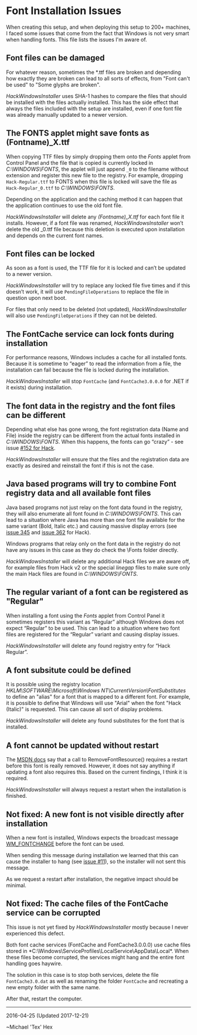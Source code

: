 # Font Installation Issues

When creating this setup, and when deploying this setup to 200+ machines, I faced some issues that come from the fact that Windows is not very smart when handling fonts. This file lists the issues I'm aware of.


## Font files can be damaged

For whatever reason, sometimes the *.ttf files are broken and depending how exactly they are broken can lead to all sorts of effects, from "Font can't be used" to "Some glyphs are broken".

*HackWindowsInstaller* uses SHA-1 hashes to compare the files that should be installed with the files actually installed. This has the side effect that always the files included with the setup are installed, even if one font file was already manually updated to a newer version. 


## The FONTS applet might save fonts as (Fontname)_X.ttf

When copying TTF files by simply dropping them onto the *Fonts* applet from Control Panel and the file that is copied is currently locked in *C:\WINDOWS\FONTS*, the applet will just append `_0` to the filename without extension and register this new file to the registry. For example, dropping `Hack-Regular.ttf` to FONTS when this file is locked will save the file as `Hack-Regular_0.ttf` to *C:\WINDOWS\FONTS*. 

Depending on the application and the caching method it can happen that the application continues to use the old font file.
 
*HackWindowsInstaller* will delete any *(Fontname)_X.ttf* for each font file it installs. However, if a font file was renamed, *HackWindowsInstaller* won’t delete the old _0.ttf file because this deletion is executed upon installation and depends on the current font names.


## Font files can be locked

As soon as a font is used, the TTF file for it is locked and can’t be updated to a newer version.

*HackWindowsInstaller* will try to replace any locked file five times and if this doesn’t work, it will use `PendingFileOperations` to replace the file in question upon next boot.

For files that only need to be deleted (not updated), *HackWindowsInstaller* will also use `PendingFileOperations` if they can not be deleted. 


## The FontCache service can lock fonts during installation

For performance reasons, Windows includes a cache for all installed fonts. Because it is sometime to “eager” to read the information from a file, the installation can fail because the file is locked during the installation.

*HackWindowsInstaller* will stop `FontCache` (and `FontCache3.0.0.0` for .NET if it exists) during installation.


## The font data in the registry and the font files can be different

Depending what else has gone wrong, the font registration data (Name and File) inside the registry can be different from the actual fonts installed in *C:\WINDOWS\FONTS*. When this happens, the fonts can go “crazy” - see issue [#152 for Hack](https://github.com/chrissimpkins/Hack/issues/152).

*HackWindowsInstaller* will ensure that the files and the registration data are exactly as desired and reinstall the font if this is not the case.


## Java based programs will try to combine Font registry data and all available font files

Java based programs not just relay on the font data found in the registry, they will also enumerate all font found in *C:\WINDOWS\FONTS*. This can lead to a situation where Java has more than one font file available for the same variant (Bold, Italic etc.) and causing massive display errors (see [issue 345](https://github.com/source-foundry/Hack/issues/345#issuecomment-340385407) and [issue 362](https://github.com/source-foundry/Hack/issues/362) for Hack). 

Windows programs that relay only on the font data in the registry do not have any issues in this case as they do check the \Fonts folder directly.

*HackWindowsInstaller* will delete any additional Hack files we are aware off, for example files from Hack v2 or the special *linegap* files to make sure only the main Hack files are found in *C:\WINDOWS\FONTS*.  


## The regular variant of a font can be registered as "Regular"

When installing a font using the *Fonts* applet from Control Panel it sometimes registers this variant as “Regular” although Windows does not expect “Regular” to be used. This can lead to a situation where two font files are registered for the “Regular” variant and causing display issues.

*HackWindowsInstaller* will delete any found registry entry for “Hack Regular”. 


## A font subsitute could be defined

It is possible using the registry location *HKLM\SOFTWARE\Microsoft\Windows NT\CurrentVersion\FontSubstitutes* to define an "alias" for a font that is mapped to a different font. For example, it is possible to define that Windows will use "Arial" when the font "Hack (Italic)" is requested. This can cause all sort of display problems.

*HackWindowsInstaller* will delete any found substitutes for the font that is installed.   


## A font cannot be updated without restart

The [MSDN  docs](https://msdn.microsoft.com/en-us/library/windows/desktop/dd183326%28v=vs.85%29.aspx) say that a call to RemoveFontResource() requires a restart before this font is really removed. However, it does not say anything if updating a font also requires this. Based on the current findings, I think it is required.

*HackWindowsInstaller* will always request a restart when the installation is finished. 

## Not fixed: A new font is not visible directly after installation

When a new font is installed, Windows expects the broadcast message [WM_FONTCHANGE](https://msdn.microsoft.com/en-us/library/windows/desktop/dd145211(v=vs.85).aspx) before the font can be used.

When sending this message during installation we learned that this can cause the installer to hang (see [issue #11](https://github.com/source-foundry/Hack-windows-installer/issues/11)), so the installer will not sent this message.

As we request a restart after installation, the negative impact should be minimal.  

## Not fixed: The cache files of the FontCache service can be corrupted

This issue is not yet fixed by *HackWindowsInstaller* mostly because I never experienced this defect. 

Both font cache services (FontCache and FontCache3.0.0.0) use cache files stored in *C:\Windows\ServiceProfiles\LocalService\AppData\Local\*. When these files become corrupted, the services might hang and the entire font handling goes haywire. 

The solution in this case is to stop both services, delete the file `FontCache3.0.dat` as well as renaming the folder `FontCache` and recreating a new empty folder with the same name. 

After that, restart the computer. 


----------
2016-04-25 (Updated 2017-12-21)

~Michael 'Tex' Hex

